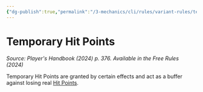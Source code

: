 ```yaml
---
{"dg-publish":true,"permalink":"/3-mechanics/cli/rules/variant-rules/temporary-hit-points-xphb/","tags":["ttrpg-cli/compendium/src/5e/xphb"],"noteIcon":""}
---
```


# Temporary Hit Points
*Source: Player's Handbook (2024) p. 376. Available in the Free Rules (2024)* 

Temporary Hit Points are granted by certain effects and act as a buffer against losing real [Hit Points](3-Mechanics/CLI/rules/variant-rules/hit-points-xphb.md).